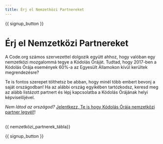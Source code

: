 ```yaml
---
title: Érj el Nemzetközi Partnereket
---
```


{{ signup_button }}

# Érj el Nemzetközi Partnereket

A Code.org számos szervezettel dolgozik együtt ahhoz, hogy valóban egy nemzetközi mozgalommá tegye a Kódolás Óráját. Tudtad, hogy 2017-ben a Kódolás Órája események 60%-a az Egyesült Államokon kívül kerültek megrendezésre?

Te is fontos szerepet tölthetsz be abban, hogy minél több embert bevonj a saját országodban! Ha az alábbi ország egyikében tartózkodsz, keresd meg az alább listázott partnert és lépj kapcsolatba a Kódolás Órájának helyi képviselőjével.

*Nem látod az országod?* [Jelentkezz, Te is hogy Kódolás Órája nemzetközi partner legyél!](https://goo.gl/forms/PZQEsqvet7yBE5ps2)! <br /> <br />

{{ nemzetközi_partnerek_tábla}}

{{ signup_button }}